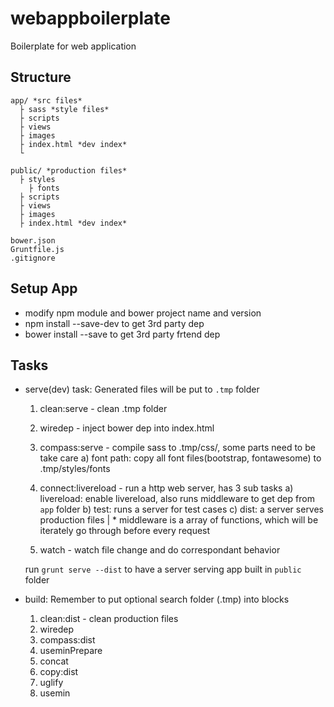 # webappboilerplate

Boilerplate for web application

## Structure
```
app/ *src files*
  ├ sass *style files*
  ├ scripts
  ├ views
  ├ images
  ├ index.html *dev index*
  └
 
public/ *production files*
  ├ styles
    ├ fonts
  ├ scripts
  ├ views
  ├ images
  ├ index.html *dev index*

bower.json
Gruntfile.js
.gitignore
```

## Setup App
* modify npm module and bower project name and version
* npm install --save-dev to get 3rd party dep
* bower install --save to get 3rd party frtend dep

## Tasks
* serve(dev) task:
Generated files will be put to `.tmp` folder
  1. clean:serve - clean .tmp folder
  2. wiredep - inject bower dep into index.html
  3. compass:serve - compile sass to .tmp/css/, some parts need to be take care
      a) font path: copy all font files(bootstrap, fontawesome) to .tmp/styles/fonts
      
  4. connect:livereload - run a http web server, has 3 sub tasks
      a) livereload: enable livereload, also runs middleware to get dep from `app` folder
      b) test: runs a server for test cases
      c) dist: a server serves production files
      | * middleware is a array of functions, which will be iterately go through before every request
      
  5. watch - watch file change and do correspondant behavior

  run `grunt serve --dist` to have a server serving app built in `public` folder

* build:
Remember to put optional search folder (.tmp) into <!-- build:js(.tmp) scripts/app.js --> <!-- build:css(.tmp) styles/main.css --> blocks
  1. clean:dist - clean production files
  2. wiredep
  3. compass:dist
  4. useminPrepare
  5. concat
  6. copy:dist
  7. uglify
  8. usemin
